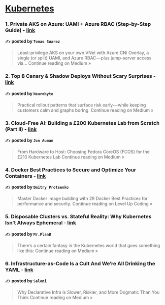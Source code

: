
<h1><a href=https://medium.com/tag/kubernetes/recommended target="_blank" rel="noopener noreferrer">Kubernetes</a></h1>
<h3>1. Private AKS on Azure: UAMI + Azure RBAC (Step-by-Step Guide) - <a href="https://medium.com/@tomsuarezx/private-aks-on-azure-uami-azure-rbac-step-by-step-guide-0193bede2215?source=rss------kubernetes-5" target="_blank" rel="noopener noreferrer">link</a></h3>

✍️ **posted by `Tomas Suarez`**

<blockquote>Least-privilege AKS on your own VNet with Azure CNI Overlay, a single (or split) UAMI, and Azure RBAC — plus jump-server access via…
Continue reading on Medium »</blockquote>

<h3>2. Top 8 Canary & Shadow Deploys Without Scary Surprises - <a href="https://medium.com/@kaushalsinh73/top-8-canary-shadow-deploys-without-scary-surprises-f3e0b71aee1c?source=rss------kubernetes-5" target="_blank" rel="noopener noreferrer">link</a></h3>

✍️ **posted by `Neurobyte`**

<blockquote>Practical rollout patterns that surface risk early — while keeping customers calm and graphs boring.
Continue reading on Medium »</blockquote>

<h3>3. Cloud-Free AI: Building a £200 Kubernetes Lab from Scratch (Part II) - <a href="https://medium.com/@info_79629/cloud-free-ai-building-a-200-kubernetes-lab-from-scratch-part-ii-0c9b4fb871ab?source=rss------kubernetes-5" target="_blank" rel="noopener noreferrer">link</a></h3>

✍️ **posted by `Jon Auman`**

<blockquote>From Hardware to Host: Choosing Fedora CoreOS (FCOS) for the £210 Kubernetes Lab
Continue reading on Medium »</blockquote>

<h3>4. Docker Best Practices to Secure and Optimize Your Containers - <a href="https://levelup.gitconnected.com/docker-best-practices-to-secure-and-optimize-your-containers-48abfe41964a?source=rss------kubernetes-5" target="_blank" rel="noopener noreferrer">link</a></h3>

✍️ **posted by `Dmitry Protsenko`**

<blockquote>Master Docker image building with 29 Docker Best Practices for performance and security.
Continue reading on Level Up Coding »</blockquote>

<h3>5. Disposable Clusters vs. Stateful Reality: Why Kubernetes Isn’t Always Ephemeral - <a href="https://medium.com/@PlanB./disposable-clusters-vs-stateful-reality-why-kubernetes-isnt-always-ephemeral-aa032a482d10?source=rss------kubernetes-5" target="_blank" rel="noopener noreferrer">link</a></h3>

✍️ **posted by `Mr.PlanB`**

<blockquote>There’s a certain fantasy in the Kubernetes world that goes something like this:
Continue reading on Medium »</blockquote>

<h3>6.  Infrastructure-as-Code Is a Cult And We’re All Drinking the YAML - <a href="https://medium.com/@siiyapaa/infrastructure-as-code-is-a-cult-and-were-all-drinking-the-yaml-958305bf7127?source=rss------kubernetes-5" target="_blank" rel="noopener noreferrer">link</a></h3>

✍️ **posted by `Saloni`**

<blockquote>Why Declarative Infra Is Slower, Riskier, and More Dogmatic Than You Think
Continue reading on Medium »</blockquote>

